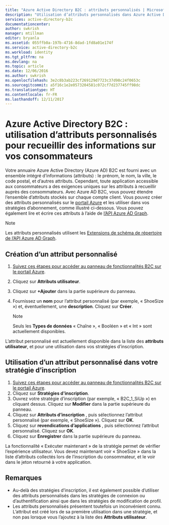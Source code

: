```yaml
---
title: "Azure Active Directory B2C : attributs personnalisés | Microsoft Docs"
description: "Utilisation d’attributs personnalisés dans Azure Active Directory B2C pour collecter des informations sur vos consommateurs"
services: active-directory-b2c
documentationcenter: 
author: swkrish
manager: mtillman
editor: bryanla
ms.assetid: 055ffb0a-197b-4716-8dad-1fd8a01e174f
ms.service: active-directory-b2c
ms.workload: identity
ms.tgt_pltfrm: na
ms.devlang: na
ms.topic: article
ms.date: 12/06/2016
ms.author: swkrish
ms.openlocfilehash: 3e2c8b3ab223cf269129d7723c37d98c24f0653c
ms.sourcegitcommit: a5f16c1e2e0573204581c072cf7d237745ff98dc
ms.translationtype: HT
ms.contentlocale: fr-FR
ms.lasthandoff: 12/11/2017
---
```

# <a name="azure-active-directory-b2c-use-custom-attributes-to-collect-information-about-your-consumers"></a>Azure Active Directory B2C : utilisation d’attributs personnalisés pour recueillir des informations sur vos consommateurs
Votre annuaire Azure Active Directory (Azure AD) B2C est fourni avec un ensemble intégré d’informations (attributs) : le prénom, le nom, la ville, le code postal, et d’autres attributs. Cependant, toute application accessible aux consommateurs a des exigences uniques sur les attributs à recueillir auprès des consommateurs. Avec Azure AD B2C, vous pouvez étendre l’ensemble d’attributs stockés sur chaque compte client. Vous pouvez créer des attributs personnalisés sur le [portail Azure](https://portal.azure.com/) et les utiliser dans vos stratégies d’abonnement, comme illustré ci-dessous. Vous pouvez également lire et écrire ces attributs à l’aide de [l’API Azure AD Graph](active-directory-b2c-devquickstarts-graph-dotnet.md).

> [!NOTE]
> Les attributs personnalisés utilisent les [Extensions de schéma de répertoire de l’API Azure AD Graph](https://msdn.microsoft.com/library/azure/dn720459.aspx).
> 
> 

## <a name="create-a-custom-attribute"></a>Création d’un attribut personnalisé
1. [Suivez ces étapes pour accéder au panneau de fonctionnalités B2C sur le portail Azure](active-directory-b2c-app-registration.md#navigate-to-b2c-settings).
2. Cliquez sur **Attributs utilisateur**.
3. Cliquez sur **+Ajouter** dans la partie supérieure du panneau.
4. Fournissez un **nom** pour l’attribut personnalisé (par exemple, « ShoeSize ») et, éventuellement, une **description**. Cliquez sur **Créer**.
   
   > [!NOTE]
   > Seuls les **Types de données** « Chaîne », « Booléen » et « Int » sont actuellement disponibles.
   > 
   > 

L’attribut personnalisé est actuellement disponible dans la liste des **attributs utilisateur**, et pour une utilisation dans vos stratégies d’inscription.

## <a name="use-a-custom-attribute-in-your-sign-up-policy"></a>Utilisation d’un attribut personnalisé dans votre stratégie d’inscription
1. [Suivez ces étapes pour accéder au panneau de fonctionnalités B2C sur le portail Azure](active-directory-b2c-app-registration.md#navigate-to-b2c-settings).
2. Cliquez sur **Stratégies d'inscription**.
3. Ouvrez votre stratégie d’inscription (par exemple, « B2C_1_SiUp ») en cliquant dessus. Cliquez sur **Modifier** dans la partie supérieure du panneau.
4. Cliquez sur **Attributs d’inscription** , puis sélectionnez l’attribut personnalisé (par exemple, « ShoeSize »). Cliquez sur **OK**.
5. Cliquez sur **revendications d’applications** , puis sélectionnez l’attribut personnalisé. Cliquez sur **OK**.
6. Cliquez sur **Enregistrer** dans la partie supérieure du panneau.

La fonctionnalité « Exécuter maintenant » de la stratégie permet de vérifier l’expérience utilisateur. Vous devez maintenant voir « ShoeSize » dans la liste d’attributs collectés lors de l’inscription du consommateur, et le voir dans le jeton retourné à votre application.

## <a name="notes"></a>Remarques
* Au-delà des stratégies d’inscription, il est également possible d’utiliser des attributs personnalisés dans les stratégies de connexion ou d’authentification ainsi que dans les stratégies de modification de profil.
* Les attributs personnalisés présentent toutefois un inconvénient connu. L’attribut est créé lors de sa première utilisation dans une stratégie, et non pas lorsque vous l’ajoutez à la liste des **Attributs utilisateur**.

